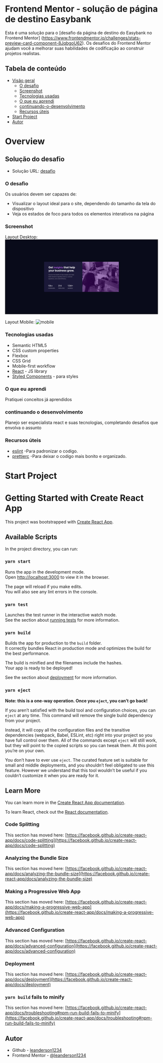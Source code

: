 # Frontend Mentor - solução de página de destino Easybank

Esta é uma solução para o [desafio da página de destino do Easybank no Frontend Mentor] (https://www.frontendmentor.io/challenges/stats-preview-card-component-8JqbgoU62). Os desafios do Frontend Mentor ajudam você a melhorar suas habilidades de codificação ao construir projetos realistas.

## Tabela de conteúdo

- [Visão geral](#visao-geral)
  - [O desafio](#o-desafio)
  - [Screenshot](#screenshot)
  - [Tecnologias usadas](#tecnologias-usadas)
  - [O que eu aprendi](#o-que-eu-aprendi)
  - [continuando-o-desenvolvimento](#continuando-o-desenvolvimento)
  - [Recursos úteis](#recursos-uteis)
- [Start Project](#start-project)
- [Autor](#autor)

# Overview
## Solução do desafio

- Solução URL: [desafio](https://desafio-stats-card.vercel.app)
### O desafio

Os usuários devem ser capazes de:

- Visualizar o layout ideal para o site, dependendo do tamanho da tela do dispositivo
- Veja os estados de foco para todos os elementos interativos na página

### Screenshot

Layout Desktop:
![desktop](./src/assets/layout/card_layout_eu.png)

Layout Mobile:
![mobile](./src/assets/layout/card_layout_mobile.png)

### Tecnologias usadas

- Semantic HTML5 
- CSS custom properties
- Flexbox
- CSS Grid
- Mobile-first workflow
- [React](https://reactjs.org/) - JS library
- [Styled Components](https://styled-components.com/) - para styles

### O que eu aprendi

Pratiquei conceitos já aprendidos

### continuando o desenvolvimento

Planejo ser especialista react e suas tecnologias, completando desafios que envolva o assunto


### Recursos úteis

- [eslint](https://eslint.org) -Para padronizar o codigo.
- [prettierc](https://prettier.io/) -Para deixar o codigo mais bonito e organizado.

# Start Project
# Getting Started with Create React App

This project was bootstrapped with [Create React App](https://github.com/facebook/create-react-app).

## Available Scripts

In the project directory, you can run:

### `yarn start`

Runs the app in the development mode.\
Open [http://localhost:3000](http://localhost:3000) to view it in the browser.

The page will reload if you make edits.\
You will also see any lint errors in the console.

### `yarn test`

Launches the test runner in the interactive watch mode.\
See the section about [running tests](https://facebook.github.io/create-react-app/docs/running-tests) for more information.

### `yarn build`

Builds the app for production to the `build` folder.\
It correctly bundles React in production mode and optimizes the build for the best performance.

The build is minified and the filenames include the hashes.\
Your app is ready to be deployed!

See the section about [deployment](https://facebook.github.io/create-react-app/docs/deployment) for more information.

### `yarn eject`

**Note: this is a one-way operation. Once you `eject`, you can’t go back!**

If you aren’t satisfied with the build tool and configuration choices, you can `eject` at any time. This command will remove the single build dependency from your project.

Instead, it will copy all the configuration files and the transitive dependencies (webpack, Babel, ESLint, etc) right into your project so you have full control over them. All of the commands except `eject` will still work, but they will point to the copied scripts so you can tweak them. At this point you’re on your own.

You don’t have to ever use `eject`. The curated feature set is suitable for small and middle deployments, and you shouldn’t feel obligated to use this feature. However we understand that this tool wouldn’t be useful if you couldn’t customize it when you are ready for it.

## Learn More

You can learn more in the [Create React App documentation](https://facebook.github.io/create-react-app/docs/getting-started).

To learn React, check out the [React documentation](https://reactjs.org/).

### Code Splitting

This section has moved here: [https://facebook.github.io/create-react-app/docs/code-splitting](https://facebook.github.io/create-react-app/docs/code-splitting)

### Analyzing the Bundle Size

This section has moved here: [https://facebook.github.io/create-react-app/docs/analyzing-the-bundle-size](https://facebook.github.io/create-react-app/docs/analyzing-the-bundle-size)

### Making a Progressive Web App

This section has moved here: [https://facebook.github.io/create-react-app/docs/making-a-progressive-web-app](https://facebook.github.io/create-react-app/docs/making-a-progressive-web-app)

### Advanced Configuration

This section has moved here: [https://facebook.github.io/create-react-app/docs/advanced-configuration](https://facebook.github.io/create-react-app/docs/advanced-configuration)

### Deployment

This section has moved here: [https://facebook.github.io/create-react-app/docs/deployment](https://facebook.github.io/create-react-app/docs/deployment)

### `yarn build` fails to minify

This section has moved here: [https://facebook.github.io/create-react-app/docs/troubleshooting#npm-run-build-fails-to-minify](https://facebook.github.io/create-react-app/docs/troubleshooting#npm-run-build-fails-to-minify)


## Autor

- Github - [leanderson1234](https://github.com/leanderson1234/desafio-easybank)
- Frontend Mentor - [@leanderson1234](https://www.frontendmentor.io/profile/leanderson1234)

